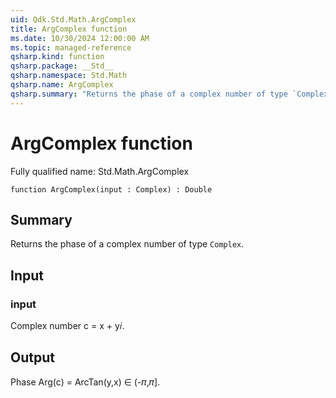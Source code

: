 ```yaml
---
uid: Qdk.Std.Math.ArgComplex
title: ArgComplex function
ms.date: 10/30/2024 12:00:00 AM
ms.topic: managed-reference
qsharp.kind: function
qsharp.package: __Std__
qsharp.namespace: Std.Math
qsharp.name: ArgComplex
qsharp.summary: "Returns the phase of a complex number of type `Complex`."
---
```


# ArgComplex function

Fully qualified name: Std.Math.ArgComplex

```qsharp
function ArgComplex(input : Complex) : Double
```

## Summary
Returns the phase of a complex number of type
`Complex`.

## Input
### input
Complex number c = x + y𝑖.

## Output
Phase Arg(c) = ArcTan(y,x) ∈ (-𝜋,𝜋].
